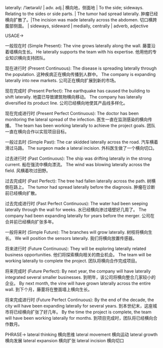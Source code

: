 laterally: /ˈlætərəli/ | adv. adj.| 横向地，侧面地 |  To the side; sideways.  Relating to the sides or side parts. | The tumor had spread laterally. 肿瘤已经横向扩散了。|The incision was made laterally across the abdomen.  切口横跨腹部侧面。 | sideways, sideward | medially, centrally | adverb, adjective

USAGE->

一般现在时 (Simple Present):
The vine grows laterally along the wall. 藤蔓沿着墙横向生长。
He laterally supports the team with his expertise. 他用他的专业知识横向支持团队。


现在进行时 (Present Continuous):
The disease is spreading laterally through the population. 这种疾病正在横向传播到人群中。
The company is expanding laterally into new markets. 公司正在横向扩展到新的市场。


现在完成时 (Present Perfect):
The earthquake has caused the building to shift laterally. 地震已导致建筑物横向移动。
The company has laterally diversified its product line. 公司已经横向地使其产品线多样化。


现在完成进行时 (Present Perfect Continuous):
The doctor has been monitoring the lateral spread of the infection. 医生一直在监测感染的横向传播。
The team has been working laterally to achieve the project goals. 团队一直在横向合作以实现项目目标。


一般过去时 (Simple Past):
The car skidded laterally across the road. 汽车横着滑过马路。
The surgeon made a lateral incision. 外科医生做了一个横向切口。


过去进行时 (Past Continuous):
The ship was drifting laterally in the strong current. 船在强流中横向漂流。
The wind was blowing laterally across the field. 风横着吹过田野。


过去完成时 (Past Perfect):
The tree had fallen laterally across the path. 树横倒在路上。
The tumor had spread laterally before the diagnosis. 肿瘤在诊断前已经横向扩散。


过去完成进行时 (Past Perfect Continuous):
The water had been seeping laterally through the wall for weeks. 水已经横向渗过墙壁好几周了。
The company had been expanding laterally for years before the merger. 公司在合并前已经横向扩张多年。


一般将来时 (Simple Future):
The branches will grow laterally. 树枝将横向生长。
We will position the sensors laterally. 我们将横向放置传感器。


将来进行时 (Future Continuous):
They will be exploring laterally related business opportunities. 他们将探索横向相关的商业机会。
The team will be working laterally to complete the project. 团队将横向合作完成项目。


将来完成时 (Future Perfect):
By next year, the company will have laterally integrated several smaller businesses. 到明年，该公司将横向整合几家较小的企业。
By next month, the vine will have grown laterally across the entire wall. 到下个月，藤蔓将在整面墙上横向生长。


将来完成进行时 (Future Perfect Continuous):
By the end of the decade, the city will have been expanding laterally for several years. 到本世纪末，这座城市将已经横向扩张了好几年。
By the time the project is complete, the team will have been working laterally for months. 到项目完成时，团队将已经横向合作数月。



PHRASE->
lateral thinking  横向思维
lateral movement  横向运动
lateral growth  横向发展
lateral expansion  横向扩张
lateral incision 横向切口


